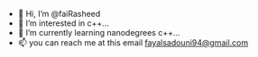 - 👋 Hi, I’m @faiRasheed
- 👀 I’m interested in c++...
- 🌱 I’m currently learning nanodegrees c++...
- 📫 you can reach me at this email fayalsadouni94@gmail.com

<!---
faiRasheed/faiRasheed is a ✨ special ✨ repository because its `README.md` (this file) appears on your GitHub profile.
You can click the Preview link to take a look at your changes.
--->
